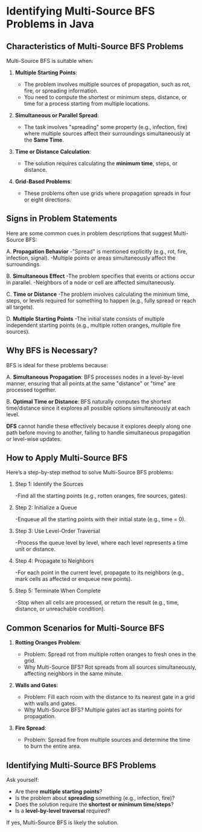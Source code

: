 # Identifying Multi-Source BFS Problems in Java

## Characteristics of Multi-Source BFS Problems
Multi-Source BFS is suitable when:
1. **Multiple Starting Points**:
   - The problem involves multiple sources of propagation, such as rot, fire, or spreading information.
   - You need to compute the shortest or minimum steps, distance, or time for a process starting from multiple locations.

2. **Simultaneous or Parallel Spread**:
   - The task involves "spreading" some property (e.g., infection, fire) where multiple sources affect their surroundings simultaneously at the **Same Time**.

3. **Time or Distance Calculation**:
   - The solution requires calculating the **minimum time**, steps, or distance.

4. **Grid-Based Problems**:
   - These problems often use grids where propagation spreads in four or eight directions.

## Signs in Problem Statements
Here are some common cues in problem descriptions that suggest Multi-Source BFS:

A. **Propagation Behavior**
   -"Spread" is mentioned explicitly (e.g., rot, fire, infection, signal).
   -Multiple points or areas simultaneously affect the surroundings.
   
B. **Simultaneous Effect**
   -The problem specifies that events or actions occur in parallel.
   -Neighbors of a node or cell are affected simultaneously.
   
C. **Time or Distance**
   -The problem involves calculating the minimum time, steps, or levels required for something to happen (e.g., fully spread or reach all targets).
   
D. **Multiple Starting Points**
   -The initial state consists of multiple independent starting points (e.g., multiple rotten oranges, multiple fire sources).
   
## Why BFS is Necessary?

BFS is ideal for these problems because:

  A. **Simultaneous Propagation**: BFS processes nodes in a level-by-level manner, ensuring that all points at the same "distance" or "time" are processed together.
  
  B. **Optimal Time or Distance**: BFS naturally computes the shortest time/distance since it explores all possible options simultaneously at each level.
  
**DFS** cannot handle these effectively because it explores deeply along one path before moving to another, failing to handle simultaneous propagation or level-wise updates.

## How to Apply Multi-Source BFS

Here’s a step-by-step method to solve Multi-Source BFS problems:

   1. Step 1: Identify the Sources
      
      -Find all the starting points (e.g., rotten oranges, fire sources, gates).
      
   2. Step 2: Initialize a Queue
      
      -Enqueue all the starting points with their initial state (e.g., time = 0).
      
   5. Step 3: Use Level-Order Traversal
      
      -Process the queue level by level, where each level represents a time unit or distance.
      
   3. Step 4: Propagate to Neighbors
      
      -For each point in the current level, propagate to its neighbors (e.g., mark cells as affected or enqueue new points).
      
   4. Step 5: Terminate When Complete
       
      -Stop when all cells are processed, or return the result (e.g., time, distance, or unreachable condition).

## Common Scenarios for Multi-Source BFS
1. **Rotting Oranges Problem**:
   - Problem: Spread rot from multiple rotten oranges to fresh ones in the grid.
   - Why Multi-Source BFS? Rot spreads from all sources simultaneously, affecting neighbors in the same minute.

2. **Walls and Gates**:
   - Problem: Fill each room with the distance to its nearest gate in a grid with walls and gates.
   - Why Multi-Source BFS? Multiple gates act as starting points for propagation.

3. **Fire Spread**:
   - Problem: Spread fire from multiple sources and determine the time to burn the entire area.

## Identifying Multi-Source BFS Problems
Ask yourself:
- Are there **multiple starting points**?
- Is the problem about **spreading** something (e.g., infection, fire)?
- Does the solution require the **shortest or minimum time/steps**?
- Is a **level-by-level traversal** required?

If yes, Multi-Source BFS is likely the solution.
